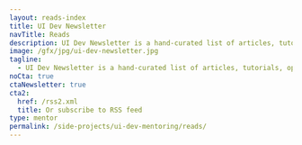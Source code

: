 ```yaml
---
layout: reads-index
title: UI Dev Newsletter
navTitle: Reads
description: UI Dev Newsletter is a hand-curated list of articles, tutorials, and tools related to User Interface development delivered to your inbox every two weeks.
image: /gfx/jpg/ui-dev-newsletter.jpg
tagline:
  - UI Dev Newsletter is a hand-curated list of articles, tutorials, opinions, and tools related to User Interface development delivered to your inbox every two weeks.
noCta: true
ctaNewsletter: true
cta2:
  href: /rss2.xml
  title: Or subscribe to RSS feed
type: mentor
permalink: /side-projects/ui-dev-mentoring/reads/
---
```

